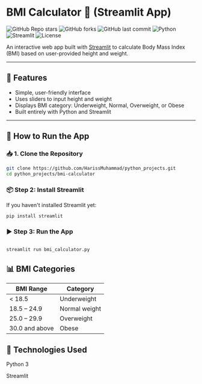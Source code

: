 # BMI Calculator 🧮 (Streamlit App)


![GitHub Repo stars](https://img.shields.io/github/stars/HarissMuhammad/python_projects?style=social)
![GitHub forks](https://img.shields.io/github/forks/HarissMuhammad/python_projects?style=social)
![GitHub last commit](https://img.shields.io/github/last-commit/HarissMuhammad/python_projects)
![Python](https://img.shields.io/badge/python-3.8%2B-blue)
![Streamlit](https://img.shields.io/badge/Streamlit-Enabled-brightgreen)
![License](https://img.shields.io/badge/license-MIT-green)

An interactive web app built with [Streamlit](https://streamlit.io) to calculate Body Mass Index (BMI) based on user-provided height and weight.

---

## 📌 Features

- Simple, user-friendly interface
- Uses sliders to input height and weight
- Displays BMI category: Underweight, Normal, Overweight, or Obese
- Built entirely with Python and Streamlit

---

## 🚀 How to Run the App
### 📥 1. Clone the Repository

```bash
git clone https://github.com/HarissMuhammad/python_projects.git
cd python_projects/bmi-calculator
```
### 📦 Step 2: Install Streamlit

If you haven't installed Streamlit yet:

```bash
pip install streamlit
```

### ▶️ Step 3: Run the App
```bash

streamlit run bmi_calculator.py
```

## 📊 BMI Categories
| BMI Range      | Category      |
| -------------- | ------------- |
| < 18.5         | Underweight   |
| 18.5 – 24.9    | Normal weight |
| 25.0 – 29.9    | Overweight    |
| 30.0 and above | Obese         |

## 🧠 Technologies Used
Python 3

Streamlit
